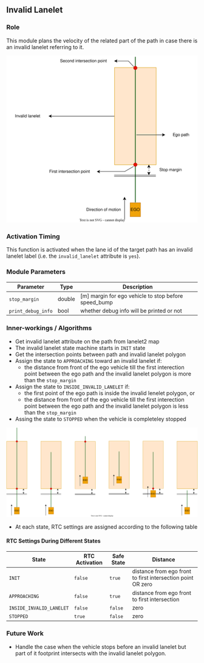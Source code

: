 ## Invalid Lanelet

### Role

This module plans the velocity of the related part of the path in case there is an invalid lanelet referring to it.

![invalid_lanelet_design.svg](docs%2Finvalid_lanelet%2Finvalid_lanelet_design.svg)

### Activation Timing

This function is activated when the lane id of the target path has an invalid lanelet label (i.e. the `invalid_lanelet` attribute is `yes`).

### Module Parameters

| Parameter           | Type   | Description                                               |
| ------------------- | ------ | --------------------------------------------------------- |
| `stop_margin`       | double | [m] margin for ego vehicle to stop before speed_bump      |
| `print_debug_info`  | bool   | whether debug info will be printed or not                 |


### Inner-workings / Algorithms

- Get invalid lanelet attribute on the path from lanelet2 map
- The invalid lanelet state machine starts in `INIT` state
- Get the intersection points between path and invalid lanelet polygon
- Assign the state to `APPROACHING` toward an invalid lanelet if:
  - the distance from front of the ego vehicle till the first interection point between the ego path and the invalid lanelet polygon is more than the `stop_margin`
- Assign the state to `INSIDE_INVALID_LANELET` if:
  - the first point of the ego path is inside the invalid lenelet polygon, or
  - the distance from front of the ego vehicle till the first interection point between the ego path and the invalid lanelet polygon is less than the `stop_margin`
- Assing the state to `STOPPED` when the vehicle is completeley stopped

![invalid_lanelet_scenarios.svg](docs%2Finvalid_lanelet%2Finvalid_lanelet_scenarios.svg)

- At each state, RTC settings are assigned according to the following table

#### RTC Settings During Different States
| State                    | RTC Activation   | Safe State | Distance                                                   |
| -----------------------  | ---------------- |------------|----------------------------------------------------------- |
| `INIT`                   | `false`          | `true`     | distance from ego front to first intersection point OR zero|
| `APPROACHING`            | `false`          | `true`     | distance from ego front to first intersection              |
| `INSIDE_INVALID_LANELET` | `false`          | `false`    | zero                                                       |
| `STOPPED`                | `true`           | `false`    | zero                                                       |


### Future Work

- Handle the case when the vehicle stops before an invalid lanelet but part of it footprint intersects with the invalid lanelet polygon.

